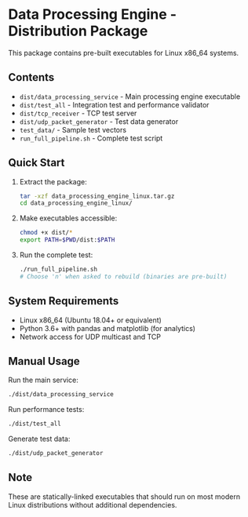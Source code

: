 # Data Processing Engine - Distribution Package

This package contains pre-built executables for Linux x86_64 systems.

## Contents
- `dist/data_processing_service` - Main processing engine executable
- `dist/test_all` - Integration test and performance validator
- `dist/tcp_receiver` - TCP test server
- `dist/udp_packet_generator` - Test data generator
- `test_data/` - Sample test vectors
- `run_full_pipeline.sh` - Complete test script

## Quick Start

1. Extract the package:
   ```bash
   tar -xzf data_processing_engine_linux.tar.gz
   cd data_processing_engine_linux/
   ```

2. Make executables accessible:
   ```bash
   chmod +x dist/*
   export PATH=$PWD/dist:$PATH
   ```

3. Run the complete test:
   ```bash
   ./run_full_pipeline.sh
   # Choose 'n' when asked to rebuild (binaries are pre-built)
   ```

## System Requirements
- Linux x86_64 (Ubuntu 18.04+ or equivalent)
- Python 3.6+ with pandas and matplotlib (for analytics)
- Network access for UDP multicast and TCP

## Manual Usage

Run the main service:
```bash
./dist/data_processing_service
```

Run performance tests:
```bash
./dist/test_all
```

Generate test data:
```bash
./dist/udp_packet_generator
```

## Note
These are statically-linked executables that should run on most modern Linux distributions without additional dependencies.